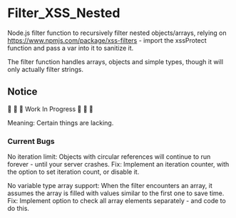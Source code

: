 # Filter_XSS_Nested

Node.js filter function to recursively filter nested objects/arrays, relying on https://www.npmjs.com/package/xss-filters - import the xssProtect function and pass a var into it to sanitize it.

The filter function handles arrays, objects and simple types, though it will only actually filter strings.

## Notice

:construction: :construction: :construction: Work In Progress :construction: :construction: :construction:

Meaning: Certain things are lacking.

### Current Bugs

No iteration limit: Objects with circular references will continue to run forever - until your server crashes.
Fix: Implement an iteration counter, with the option to set iteration count, or disable it.

No variable type array support: When the filter encounters an array, it assumes the array is filled with values similar to the first one to save time.
Fix: Implement option to check all array elements separately - and code to do this.
